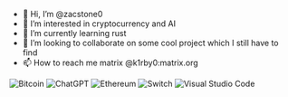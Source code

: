 - 👋 Hi, I’m @zacstone0
- 👀 I’m interested in cryptocurrency and AI
- 🌱 I’m currently learning rust
- 💞️ I’m looking to collaborate on some cool project which I still have to find
- 📫 How to reach me matrix @k1rby0:matrix.org

![Bitcoin](https://img.shields.io/badge/Bitcoin-000?style=for-the-badge&logo=bitcoin&logoColor=white)
![ChatGPT](https://img.shields.io/badge/chatGPT-74aa9c?style=for-the-badge&logo=openai&logoColor=white)
![Ethereum](https://img.shields.io/badge/Ethereum-3C3C3D?style=for-the-badge&logo=Ethereum&logoColor=white)
![Switch](https://img.shields.io/badge/Switch-E60012?style=for-the-badge&logo=nintendo-switch&logoColor=white)
![Visual Studio Code](https://img.shields.io/badge/Visual%20Studio%20Code-0078d7.svg?style=for-the-badge&logo=visual-studio-code&logoColor=white)
<!---
zacstone0/zacstone0 is a ✨ special ✨ repository because its `README.md` (this file) appears on your GitHub profile.
You can click the Preview link to take a look at your changes.
--->
